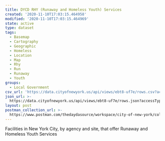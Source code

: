 ```yaml
---
title: DYCD RHY (Runaway and Homeless Youth) Services
created: '2020-11-10T17:03:15.464958'
modified: '2020-11-10T17:03:15.464969'
state: active
type: dataset
tags:
  - Basemap
  - Cartography
  - Geographic
  - Homeless
  - Location
  - Map
  - Rhy
  - Run
  - Runaway
  - Youth
groups:
  - Local Government
csv_url: 'https://data.cityofnewyork.us/api/views/ebt8-uf7e/rows.csv?accessType=DOWNLOAD'
json_url: >-
  https://data.cityofnewyork.us/api/views/ebt8-uf7e/rows.json?accessType=DOWNLOAD
layout: post
postman_collection_url: >-
  https://www.postman.com/thedaydasource/workspace/city-of-new-york/collection/15909983-a69622e2-8602-4cf0-8c73-f70011138b39
---
```

Facilities in New York City, by agency and site, that offer
Runaway and Homeless Youth Services
